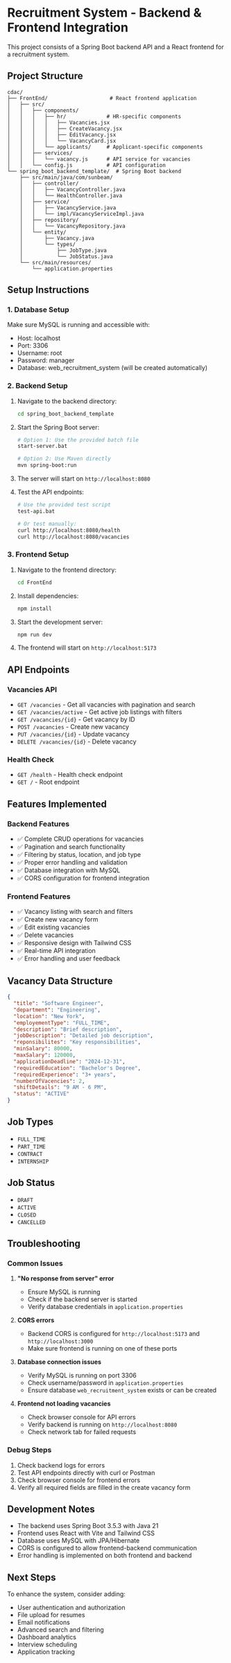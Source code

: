 # Recruitment System - Backend & Frontend Integration

This project consists of a Spring Boot backend API and a React frontend for a recruitment system.

## Project Structure

```
cdac/
├── FrontEnd/                    # React frontend application
│   ├── src/
│   │   ├── components/
│   │   │   ├── hr/             # HR-specific components
│   │   │   │   ├── Vacancies.jsx
│   │   │   │   ├── CreateVacancy.jsx
│   │   │   │   ├── EditVacancy.jsx
│   │   │   │   └── VacancyCard.jsx
│   │   │   └── applicants/     # Applicant-specific components
│   │   ├── services/
│   │   │   └── vacancy.js      # API service for vacancies
│   │   └── config.js           # API configuration
└── spring_boot_backend_template/  # Spring Boot backend
    ├── src/main/java/com/sunbeam/
    │   ├── controller/
    │   │   ├── VacancyController.java
    │   │   └── HealthController.java
    │   ├── service/
    │   │   ├── VacancyService.java
    │   │   └── impl/VacancyServiceImpl.java
    │   ├── repository/
    │   │   └── VacancyRepository.java
    │   └── entity/
    │       ├── Vacancy.java
    │       └── types/
    │           ├── JobType.java
    │           └── JobStatus.java
    └── src/main/resources/
        └── application.properties
```

## Setup Instructions

### 1. Database Setup

Make sure MySQL is running and accessible with:
- Host: localhost
- Port: 3306
- Username: root
- Password: manager
- Database: web_recruitment_system (will be created automatically)

### 2. Backend Setup

1. Navigate to the backend directory:
   ```bash
   cd spring_boot_backend_template
   ```

2. Start the Spring Boot server:
   ```bash
   # Option 1: Use the provided batch file
   start-server.bat
   
   # Option 2: Use Maven directly
   mvn spring-boot:run
   ```

3. The server will start on `http://localhost:8080`

4. Test the API endpoints:
   ```bash
   # Use the provided test script
   test-api.bat
   
   # Or test manually:
   curl http://localhost:8080/health
   curl http://localhost:8080/vacancies
   ```

### 3. Frontend Setup

1. Navigate to the frontend directory:
   ```bash
   cd FrontEnd
   ```

2. Install dependencies:
   ```bash
   npm install
   ```

3. Start the development server:
   ```bash
   npm run dev
   ```

4. The frontend will start on `http://localhost:5173`

## API Endpoints

### Vacancies API

- `GET /vacancies` - Get all vacancies with pagination and search
- `GET /vacancies/active` - Get active job listings with filters
- `GET /vacancies/{id}` - Get vacancy by ID
- `POST /vacancies` - Create new vacancy
- `PUT /vacancies/{id}` - Update vacancy
- `DELETE /vacancies/{id}` - Delete vacancy

### Health Check

- `GET /health` - Health check endpoint
- `GET /` - Root endpoint

## Features Implemented

### Backend Features
- ✅ Complete CRUD operations for vacancies
- ✅ Pagination and search functionality
- ✅ Filtering by status, location, and job type
- ✅ Proper error handling and validation
- ✅ Database integration with MySQL
- ✅ CORS configuration for frontend integration

### Frontend Features
- ✅ Vacancy listing with search and filters
- ✅ Create new vacancy form
- ✅ Edit existing vacancies
- ✅ Delete vacancies
- ✅ Responsive design with Tailwind CSS
- ✅ Real-time API integration
- ✅ Error handling and user feedback

## Vacancy Data Structure

```json
{
  "title": "Software Engineer",
  "department": "Engineering",
  "location": "New York",
  "employementType": "FULL_TIME",
  "description": "Brief description",
  "jobDescription": "Detailed job description",
  "reponsibilites": "Key responsibilities",
  "minSalary": 80000,
  "maxSalary": 120000,
  "applicationDeadline": "2024-12-31",
  "requiredEducation": "Bachelor's Degree",
  "requiredExperience": "3+ years",
  "numberOfVacencies": 2,
  "shiftDetails": "9 AM - 6 PM",
  "status": "ACTIVE"
}
```

## Job Types
- `FULL_TIME`
- `PART_TIME`
- `CONTRACT`
- `INTERNSHIP`

## Job Status
- `DRAFT`
- `ACTIVE`
- `CLOSED`
- `CANCELLED`

## Troubleshooting

### Common Issues

1. **"No response from server" error**
   - Ensure MySQL is running
   - Check if the backend server is started
   - Verify database credentials in `application.properties`

2. **CORS errors**
   - Backend CORS is configured for `http://localhost:5173` and `http://localhost:3000`
   - Make sure frontend is running on one of these ports

3. **Database connection issues**
   - Verify MySQL is running on port 3306
   - Check username/password in `application.properties`
   - Ensure database `web_recruitment_system` exists or can be created

4. **Frontend not loading vacancies**
   - Check browser console for API errors
   - Verify backend is running on `http://localhost:8080`
   - Check network tab for failed requests

### Debug Steps

1. Check backend logs for errors
2. Test API endpoints directly with curl or Postman
3. Check browser console for frontend errors
4. Verify all required fields are filled in the create vacancy form

## Development Notes

- The backend uses Spring Boot 3.5.3 with Java 21
- Frontend uses React with Vite and Tailwind CSS
- Database uses MySQL with JPA/Hibernate
- CORS is configured to allow frontend-backend communication
- Error handling is implemented on both frontend and backend

## Next Steps

To enhance the system, consider adding:
- User authentication and authorization
- File upload for resumes
- Email notifications
- Advanced search and filtering
- Dashboard analytics
- Interview scheduling
- Application tracking 